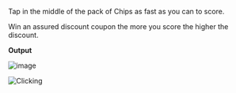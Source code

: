 Tap in the middle of the pack of Chips as fast as you can to score.

Win an assured discount coupon the more you score the higher the discount.

**Output**


![image](https://github.com/user-attachments/assets/e663f77a-7a38-41c3-9aa2-209efc53adcc)


![Clicking](https://github.com/user-attachments/assets/44976eab-5a0d-45b6-ab14-f141338eabe5)
